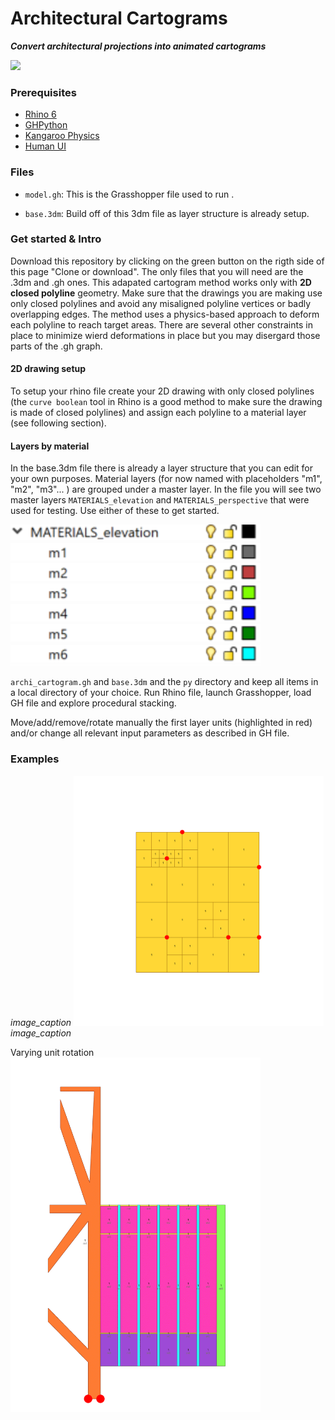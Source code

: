 # Architectural Cartograms
**_Convert architectural projections into animated cartograms_**

<img src="https://github.com/lovill/architectural_cartograms/blob/develop/media/Gif-2019-07-19-16-07-51.gif" width="400">

### Prerequisites

- [Rhino 6](https://www.rhino3d.com/6)
- [GHPython](https://www.food4rhino.com/app/ghpython)
- [Kangaroo Physics](https://www.food4rhino.com/app/kangaroo-physics)
- [Human UI](https://www.food4rhino.com/app/human-ui)

### Files

- `model.gh`: This is the Grasshopper file used to run .

- `base.3dm`: Build off of this 3dm file as layer structure is already setup. 

### Get started & Intro
Download this repository by clicking on the green button on the rigth side of this page "Clone or download". The only files that you will need are the .3dm and .gh ones. 
This adapated cartogram method works only with **2D closed polyline** geometry. Make sure that the drawings you are making use only closed polylines and avoid any misaligned polyline vertices or badly overlapping edges. The method uses a physics-based approach to deform each polyline to reach target areas. There are several other constraints in place to minimize wierd deformations in place but you may disergard those parts of the .gh graph.

#### 2D drawing setup
To setup your rhino file create your 2D drawing with only closed polylines (the `curve boolean` tool in Rhino is a good method to make sure the drawing is made of closed polylines) and assign each polyline to a material layer (see following section).


#### Layers by material
In the base.3dm file there is already a layer structure that you can edit for your own purposes. Material layers (for now named with placeholders "m1", "m2", "m3"... ) are grouped under a master layer. In the file you will see two master layers `MATERIALS_elevation` and `MATERIALS_perspective` that were used for testing. Use either of these to get started. 

<img src="https://github.com/lovill/architectural_cartograms/blob/develop/media/rhino_layers.png" width="400">


`archi_cartogram.gh` and `base.3dm` and the `py` directory and keep all items in a local directory of your choice. Run Rhino file, launch Grasshopper, load GH file and explore procedural stacking.



Move/add/remove/rotate manually the first layer units (highlighted in red) and/or change all relevant input parameters as described in GH file. 



### Examples

*image_caption*
<img src="https://github.com/lovill/architectural_cartograms/blob/develop/media/demo_.gif" width="400">
*image_caption*

Varying unit rotation
<img src="https://github.com/lovill/architectural_cartograms/blob/develop/media/elev_demo.gif" width="400">
